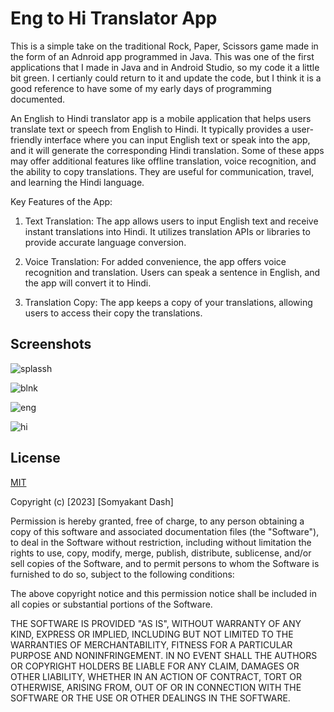 # Eng to Hi Translator App

This is a simple take on the traditional Rock, Paper, Scissors game made in the form of an Adnroid app programmed in Java. This was one of the first applications that I made in Java and in Android Studio, so my code it a little bit green. I certianly could return to it and update the code, but I think it is a good reference to have some of my early days of programming documented.

An English to Hindi translator app is a mobile application that helps users translate text or speech from English to Hindi. It typically provides a user-friendly interface where you can input English text or speak into the app, and it will generate the corresponding Hindi translation. Some of these apps may offer additional features like offline translation, voice recognition, and the ability to copy translations. They are useful for communication, travel, and learning the Hindi language.

Key Features of the App:

1. Text Translation: The app allows users to input English text and receive instant translations into Hindi. It utilizes translation APIs or libraries to provide accurate language conversion.

2. Voice Translation: For added convenience, the app offers voice recognition and translation. Users can speak a sentence in English, and the app will convert it to Hindi.

3. Translation Copy: The app keeps a copy of your translations, allowing users to access their copy the translations.


## Screenshots

![splassh](https://github.com/somyakantdash/RockPaperScissorGame/assets/118989200/fe95e3b0-2455-4f6e-89c9-9d49490c3314)

![blnk](https://github.com/somyakantdash/RockPaperScissorGame/assets/118989200/eabbe2c0-66b2-4683-9211-12925cc4e5e5)

![eng](https://github.com/somyakantdash/RockPaperScissorGame/assets/118989200/d07f0256-2bce-4eab-a71b-88f7a28985c6)

![hi](https://github.com/somyakantdash/RockPaperScissorGame/assets/118989200/fd43d590-cbac-41f2-98c3-922d86c23904)




## License

[MIT](https://choosealicense.com/licenses/mit/)

Copyright (c) [2023] [Somyakant Dash]

Permission is hereby granted, free of charge, to any person obtaining a copy
of this software and associated documentation files (the "Software"), to deal
in the Software without restriction, including without limitation the rights
to use, copy, modify, merge, publish, distribute, sublicense, and/or sell
copies of the Software, and to permit persons to whom the Software is
furnished to do so, subject to the following conditions:

The above copyright notice and this permission notice shall be included in all
copies or substantial portions of the Software.

THE SOFTWARE IS PROVIDED "AS IS", WITHOUT WARRANTY OF ANY KIND, EXPRESS OR
IMPLIED, INCLUDING BUT NOT LIMITED TO THE WARRANTIES OF MERCHANTABILITY,
FITNESS FOR A PARTICULAR PURPOSE AND NONINFRINGEMENT. IN NO EVENT SHALL THE
AUTHORS OR COPYRIGHT HOLDERS BE LIABLE FOR ANY CLAIM, DAMAGES OR OTHER
LIABILITY, WHETHER IN AN ACTION OF CONTRACT, TORT OR OTHERWISE, ARISING FROM,
OUT OF OR IN CONNECTION WITH THE SOFTWARE OR THE USE OR OTHER DEALINGS IN THE
SOFTWARE.
